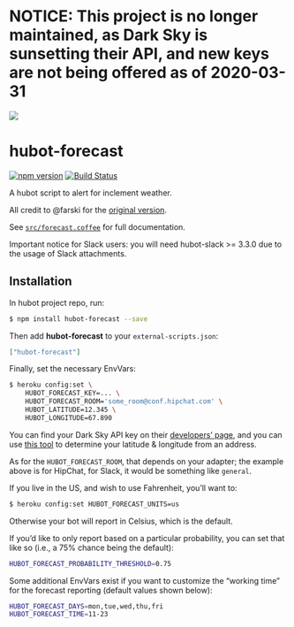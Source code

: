 # NOTICE: This project is no longer maintained, as Dark Sky is sunsetting their API, and new keys are not being offered as of 2020-03-31

![](https://github.com/jeffbyrnes/hubot-forecast/raw/main/hubot-forecast.png)

# hubot-forecast

[![npm version](http://img.shields.io/npm/v/hubot-forecast.svg)](https://www.npmjs.org/package/hubot-forecast)
[![Build Status](http://img.shields.io/travis/jeffbyrnes/hubot-forecast.svg)](https://travis-ci.com/jeffbyrnes/hubot-forecast)

A hubot script to alert for inclement weather.

All credit to @farski for the [original version](https://gist.github.com/farski/7d4049ac401c16c3adc6).

See [`src/forecast.coffee`](src/forecast.coffee) for full documentation.

Important notice for Slack users: you will need hubot-slack >= 3.3.0 due to the usage of Slack attachments.

## Installation

In hubot project repo, run:

```bash
$ npm install hubot-forecast --save
```

Then add **hubot-forecast** to your `external-scripts.json`:

```json
["hubot-forecast"]
```

Finally, set the necessary EnvVars:

```bash
$ heroku config:set \
    HUBOT_FORECAST_KEY=... \
    HUBOT_FORECAST_ROOM='some_room@conf.hipchat.com' \
    HUBOT_LATITUDE=12.345 \
    HUBOT_LONGITUDE=67.890
```

You can find your Dark Sky API key on their [developers’ page](https://darksky.net/dev), and you can use [this tool](http://www.latlong.net) to determine your latitude & longitude from an address.

As for the `HUBOT_FORECAST_ROOM`, that depends on your adapter; the example above is for HipChat, for Slack, it would be something like `general`.

If you live in the US, and wish to use Fahrenheit, you’ll want to:

```bash
$ heroku config:set HUBOT_FORECAST_UNITS=us
```

Otherwise your bot will report in Celsius, which is the default.

If you’d like to only report based on a particular probability, you can set that like so (i.e., a 75% chance being the default):

```bash
HUBOT_FORECAST_PROBABILITY_THRESHOLD=0.75
```

Some additional EnvVars exist if you want to customize the “working time” for the forecast reporting (default values shown below):

```bash
HUBOT_FORECAST_DAYS=mon,tue,wed,thu,fri
HUBOT_FORECAST_TIME=11-23
```
